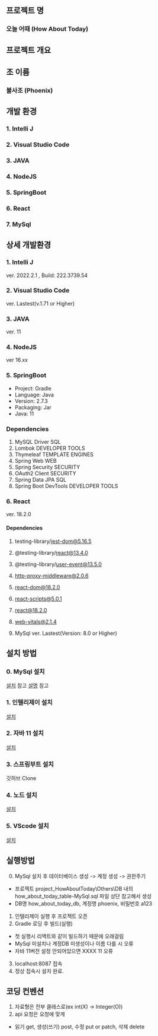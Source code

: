 ## 프로젝트 명
### 오늘 어때 (How About Today)

## 프로젝트 개요
### 

## 조 이름
### 불사조 (Phoenix)

## 개발 환경
### 1. Intelli J
### 2. Visual Studio Code
### 3. JAVA
### 4. NodeJS
### 5. SpringBoot
### 6. React
### 7. MySql

## 상세 개발환경
### 1. Intelli J
ver. 2022.2.1 , Build: 222.3739.54

### 2. Visual Studio Code 
ver. Lastest(v.1.71 or Higher)

### 3. JAVA
ver. 11

### 4. NodeJS
ver 16.xx

### 5. SpringBoot
- Project: Gradle
- Language: Java
- Version: 2.7.3
- Packaging: Jar
- Java: 11
### Dependencies
1. MySQL Driver SQL
2. Lombok DEVELOPER TOOLS
3. Thymeleaf TEMPLATE ENGINES
4. Spring Web WEB
5. Spring Security SECURITY
6. OAuth2 Client SECURITY
7. Spring Data JPA SQL
8. Spring Boot DevTools DEVELOPER TOOLS

### 6. React
ver. 18.2.0
#### Dependencies
1. testing-library/jest-dom@5.16.5
2. @testing-library/react@13.4.0
3. @testing-library/user-event@13.5.0
4. http-proxy-middleware@2.0.6  <!-- 포트번호 proxy를 위한 미들웨어 -->
5. react-dom@18.2.0
6. react-scripts@5.0.1
7. react@18.2.0
8. web-vitals@2.1.4   <!-- 성능측정 프로그램 -->

7. MySql
ver. Lastest(Version: 8.0 or Higher)

## 설치 방법
### 0. MySql 설치
[설치](https://goddaehee.tistory.com/277) 참고
[설명](https://futurists.tistory.com/11) 참고

### 1. 인텔리제이 설치
[설치](https://www.jetbrains.com/ko-kr/idea/download/#section=windows)

### 2. 자바 11 설치
[설치](https://www.oracle.com/kr/java/technologies/javase/jdk11-archive-downloads.html)

### 3. 스프링부트 설치
깃허브 Clone

### 4. 노드 설치
[설치](https://nodejs.org/ko/)

### 5. VScode 설치
[설치](https://code.visualstudio.com/)

## 실행방법
0. MySql 설치 후 데이터베이스 생성 -> 계정 생성 -> 권한주기
- 프로젝트 project_HowAboutToday\Others\DB 내의 how_about_today_table-MySql.sql 파일 상단 참고해서 생성
- DB명 how_about_today_db, 계정명 phoenix, 비밀번호 a123

1. 인텔리제이 실행 후 프로젝트 오픈
2. Gradle 로딩 후 빌드(실행)
-  첫 실행시 리액트와 같이 빌드하기 때문에 오래걸림
- MySql 미설치나 계정DB 미생성이나 이름 다를 시 오류
- 자바 11버전 설정 안되어있으면 XXXX 11 오류

3. localhost:8087 접속
4. 정상 접속시 설치 완료.


## 코딩 컨벤션

1. 자료형은 전부 클래스로(ex int(X) -> Integer(O))
2. api 요청은 요청에 맞게
- 읽기 get, 생성(쓰기) post, 수정 put or patch, 삭제 delete

